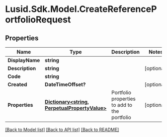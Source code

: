
# Lusid.Sdk.Model.CreateReferencePortfolioRequest

## Properties

Name | Type | Description | Notes
------------ | ------------- | ------------- | -------------
**DisplayName** | **string** |  | 
**Description** | **string** |  | [optional] 
**Code** | **string** |  | 
**Created** | **DateTimeOffset?** |  | [optional] 
**Properties** | [**Dictionary&lt;string, PerpetualPropertyValue&gt;**](PerpetualPropertyValue.md) | Portfolio properties to add to the portfolio | [optional] 

[[Back to Model list]](../README.md#documentation-for-models)
[[Back to API list]](../README.md#documentation-for-api-endpoints)
[[Back to README]](../README.md)


